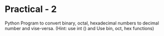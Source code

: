 # Practical - 2

Python Program to convert binary, octal, hexadecimal numbers to decimal number and vise-versa. (Hint: use int () and Use bin, oct, hex functions)
